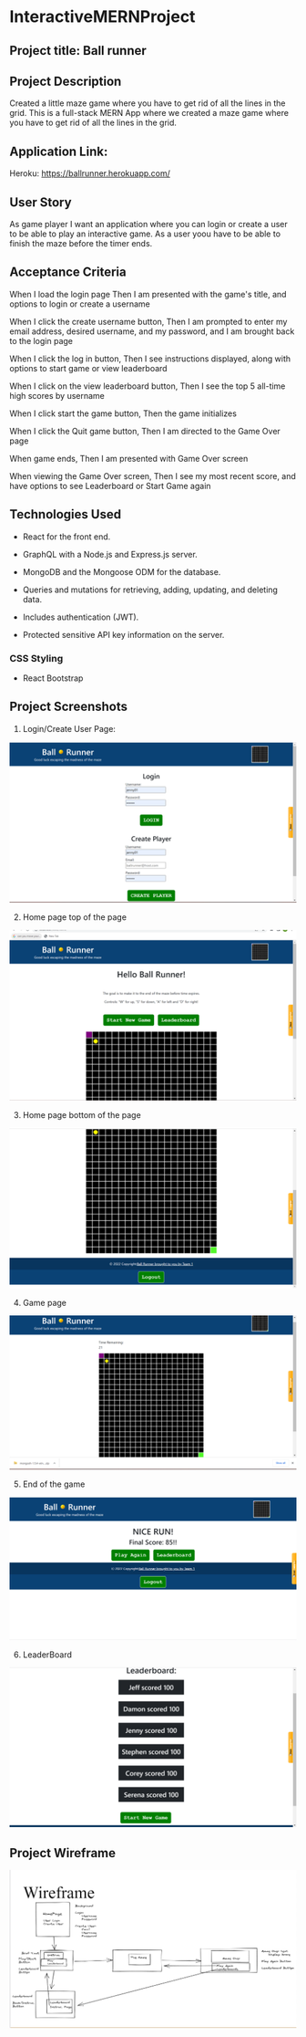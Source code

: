 # InteractiveMERNProject

## Project title: Ball runner

## Project Description
Created a little maze game where you have to get rid of all the lines in the grid. 
This is a full-stack MERN App where we created a maze game where you have to get rid of all the lines in the grid.
## Application Link: 

Heroku: https://ballrunner.herokuapp.com/

## User Story

As game player I want an application where you can login or create a user to be able to play an interactive game. As a user yoou have to be able to finish the maze before the timer ends.


## Acceptance Criteria

When I load the login page
Then I am presented with the game's title, and options to login or create a username

When I click the create username button,
Then I am prompted to enter my email address, desired username, and my password, and I am brought back to the login page

When I click the log in button,
Then I see instructions displayed, along with options to start game or view leaderboard

When I click on the view leaderboard button, 
Then I see the top 5 all-time high scores by username

When I click start the game button, 
Then the game initializes

When I click the Quit game button,
Then I am directed to the Game Over page

When game ends,
Then I am presented with Game Over screen

When viewing the Game Over screen,
Then I see my most recent score, and have options to see Leaderboard or Start Game again

## Technologies Used 

* React for the front end.

* GraphQL with a Node.js and Express.js server.

* MongoDB and the Mongoose ODM for the database.

* Queries and mutations for retrieving, adding, updating, and deleting data.

* Includes authentication (JWT).

* Protected sensitive API key information on the server.

### CSS Styling

* React Bootstrap 

## Project Screenshots

1. Login/Create User Page:

  ![Screenshot](screenshot/project3screenshot1.png)

2. Home page top of the page

![Screenshot](screenshot/project3screenshot2.png)

3. Home page bottom of the page

![Screenshot](screenshot/project3screenshot3.png)

4. Game page

![Screenshot](screenshot/project3screenshot4.png)

5. End of the game

![Screenshot](screenshot/project3screenshot5.png)

6. LeaderBoard

![Screenshot](screenshot/project3screenshot6.png)

## Project Wireframe
![Screenshot](screenshot/wireframe.png)